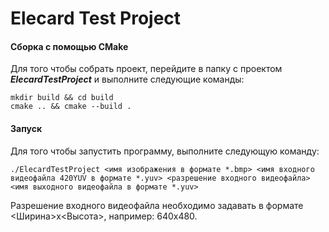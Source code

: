 # Elecard Test Project

#### Сборка с помощью CMake
Для того чтобы собрать проект, перейдите в папку с проектом ***ElecardTestProject*** и выполните следующие команды:
```
mkdir build && cd build
cmake .. && cmake --build .
```
#### Запуск
Для того чтобы запустить программу, выполните следующую команду:
```
./ElecardTestProject <имя изображения в формате *.bmp> <имя входного видеофайла 420YUV в формате *.yuv> <разрешение входного видеофайла> <имя выходного видеофайла в формате *.yuv>
```
Разрешение входного видеофайла необходимо задавать в формате <Ширина>x<Высота>, например: 640x480.